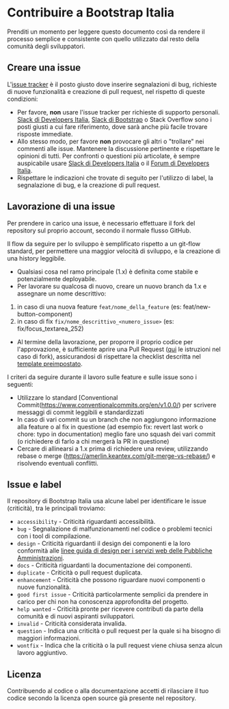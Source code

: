 # Contribuire a Bootstrap Italia

Prenditi un momento per leggere questo documento così da rendere il processo semplice e consistente con quello utilizzato
dal resto della comunità degli sviluppatori.

## Creare una issue

L'[issue tracker](https://github.com/italia/bootstrap-italia/issues) è il posto giusto dove inserire segnalazioni di bug,
richieste di nuove funzionalità e creazione di pull request, nel rispetto di queste condizioni:

- Per favore, **non** usare l'issue tracker per richieste di supporto personali.
  [Slack di Developers Italia](https://slack.developers.italia.it/), [Slack di Bootstrap](https://bootstrap-slack.herokuapp.com/)
  o Stack Overflow sono i posti giusti a cui fare riferimento, dove sarà anche più facile trovare risposte immediate.
- Allo stesso modo, per favore **non** provocare gli altri o "trollare" nei commenti alle issue.
  Mantenere la discussione pertinente e rispettare le opinioni di tutti. Per confronti o questioni più articolate,
  è sempre auspicabile usare [Slack di Developers Italia](https://slack.developers.italia.it/) o il [Forum di Developers Italia](https://forum.italia.it/).
- Rispettare le indicazioni che trovate di seguito per l'utilizzo di label, la segnalazione di bug, e la creazione di pull request.

## Lavorazione di una issue

Per prendere in carico una issue, è necessario effettuare il fork del repository sul proprio account, secondo il normale flusso GitHub.

Il flow da seguire per lo sviluppo è semplificato rispetto a un git-flow standard, per permettere una maggior velocità di sviluppo, e la creazione di una history leggibile.

- Qualsiasi cosa nel ramo principale (1.x) è definita come stabile e potenzialmente deployabile.
- Per lavorare su qualcosa di nuovo, creare un nuovo branch da 1.x e assegnare un nome descrittivo:

1. in caso di una nuova feature `feat/nome_della_feature` (es: feat/new-button-component)
2. in caso di fix `fix/nome_descrittivo_<numero_issue>` (es: fix/focus_textarea_252)

- Al termine della lavorazione, per proporre il proprio codice per l'approvazione, è sufficiente aprire una Pull Request ([qui](https://help.github.com/articles/creating-a-pull-request-from-a-fork/) le istruzioni nel caso di fork), assicurandosi di rispettare la checklist descritta nel [template preimpostato](https://github.com/italia/bootstrap-italia/blob/1.x/.github/PULL_REQUEST_TEMPLATE.md).

I criteri da seguire durante il lavoro sulle feature e sulle issue sono i seguenti:

- Utilizzare lo standard [Conventional Commit(https://www.conventionalcommits.org/en/v1.0.0/) per scrivere messaggi di commit leggibili e standardizzati
- In caso di vari commit su un branch che non aggiungono informazione alla feature o al fix in questione (ad esempio fix: revert last work o chore: typo in documentation) meglio fare uno squash dei vari commit (o richiedere di farlo a chi mergerà la PR in questione)
- Cercare di allinearsi a 1.x prima di richiedere una review, utilizzando rebase o merge (https://amerlin.keantex.com/git-merge-vs-rebase/) e risolvendo eventuali conflitti.

## Issue e label

Il repository di Bootstrap Italia usa alcune label per identificare le issue (criticità), tra le principali troviamo:

- `accessibility` - Criticità riguardanti accessibilità.
- `bug` - Segnalazione di malfunzionamenti nel codice o problemi tecnici con i tool di compilazione.
- `design` - Criticità riguardanti il design dei componenti e la loro conformità alle [linee guida di design per i servizi web delle Pubbliche Amministrazioni](https://docs.italia.it/italia/designers-italia/design-linee-guida-docs/).
- `docs` - Criticità riguardanti la documentazione dei componenti.
- `duplicate` - Criticità o pull request duplicata.
- `enhancement` - Criticità che possono riguardare nuovi componenti o nuove funzionalità.
- `good first issue` - Criticità particolarmente semplici da prendere in carico per chi non ha conoscenza approfondita del progetto.
- `help wanted` - Criticità pronte per ricevere contributi da parte della comunità e di nuovi aspiranti sviluppatori.
- `invalid` - Criticità considerata invalida.
- `question` - Indica una criticità o pull request per la quale si ha bisogno di maggiori informazioni.
- `wontfix` - Indica che la criticità o la pull request viene chiusa senza alcun lavoro aggiuntivo.

## Licenza

Contribuendo al codice o alla documentazione accetti di rilasciare il tuo codice secondo la licenza open source già presente nel repository.
